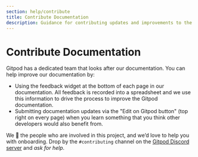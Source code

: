 ```yaml
---
section: help/contribute
title: Contribute Documentation
description: Guidance for contributing updates and improvements to the Gitpod documentation which helps others learn and adopt Gitpod.
---
```


<script context="module">
  export const prerender = true;
</script>

# Contribute Documentation

Gitpod has a dedicated team that looks after our documentation. You can help improve our documentation by:

-   Using the feedback widget at the bottom of each page in our documentation. All feedback is recorded into a spreadsheet and we use this information to drive the process to improve the Gitpod documentation.
-   Submitting documentation updates via the "Edit on Gitpod button" (top right on every page) when you learn something that you think other developers would also benefit from.

We 🧡 the people who are involved in this project, and we’d love to help you with onboarding. Drop by the `#contributing` channel on the [Gitpod Discord server](https://www.gitpod.io/chat) and _ask for help_.
